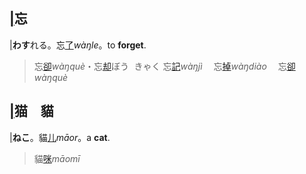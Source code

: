 ## [|]()<span lang=zh-tw>忘</span>

[|]()**わす**れる。忘[了]()*wàŋle*。to **forget**.   
><ruby>忘[卻]()*wàŋquè*・忘[却]()<kbd>ぼう<br>きゃく</kbd></ruby>
<ruby>忘[記]()*wàŋjì*　</ruby>
<ruby>忘[掉]()*wàŋdiào*　</ruby>
<ruby>忘[卻]()*wàŋquè*</ruby>


## [|]()<span lang=zh-tw>猫　貓</span>

[|]()**ねこ**。貓[儿]()*māor*。a **cat**.   
><ruby>貓[咪]()*māomī*　</ruby>

